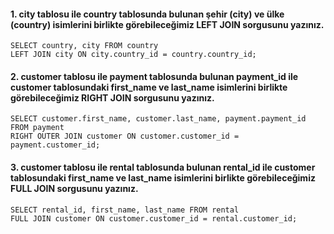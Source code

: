 #### 1. city tablosu ile country tablosunda bulunan şehir (city) ve ülke (country) isimlerini birlikte görebileceğimiz LEFT JOIN sorgusunu yazınız.
```
SELECT country, city FROM country
LEFT JOIN city ON city.country_id = country.country_id;
```
#### 2. customer tablosu ile payment tablosunda bulunan payment_id ile customer tablosundaki first_name ve last_name isimlerini birlikte görebileceğimiz RIGHT JOIN sorgusunu yazınız.
```
SELECT customer.first_name, customer.last_name, payment.payment_id FROM payment
RIGHT OUTER JOIN customer ON customer.customer_id = payment.customer_id;
```
#### 3. customer tablosu ile rental tablosunda bulunan rental_id ile customer tablosundaki first_name ve last_name isimlerini birlikte görebileceğimiz FULL JOIN sorgusunu yazınız.
```
SELECT rental_id, first_name, last_name FROM rental
FULL JOIN customer ON customer.customer_id = rental.customer_id;
```
